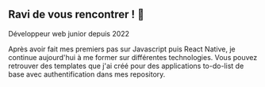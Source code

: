## Ravi de vous rencontrer ! 👋

Développeur web junior depuis 2022

Après avoir fait mes premiers pas sur Javascript puis React Native, je continue aujourd'hui à me former sur différentes technologies. 
Vous pouvez retrouver des templates que j'ai créé pour des applications to-do-list de base avec authentification dans mes repository. 

